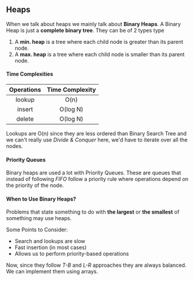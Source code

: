 ## Heaps

When we talk about heaps we mainly talk about **Binary Heaps**. A Binary Heap is just a **complete binary tree**.
They can be of 2 types type

1. A **min. heap** is a tree where each child node is greater than its parent node.
2. A **max. heap** is a tree where each child node is smaller than its parent node.

#### Time Complexities

| Operations | Time Complexity |
| :--------: | :-------------: |
|   lookup   |      O(n)       |
|   insert   |    O(log N)     |
|   delete   |    O(log N)     |

Lookups are O(n) since they are less ordered than Binary Search Tree and we can't really use _Divide & Conquer_ here, we'd have to iterate over all the nodes.

#### Priority Queues

Binary heaps are used a lot with Priority Queues. These are queues that instead of following _FIFO_ follow a priority rule where operations depend on the priority of the node.

#### When to Use Binary Heaps?

Problems that state something to do with **the largest** or **the smallest** of something may use heaps.

Some Points to Consider:

- Search and lookups are slow
- Fast insertion (in most cases)
- Allows us to perform priority-based operations

Now, since they follow _T-B_ and _L-R_ approaches they are always balanced. We can implement them using arrays.
